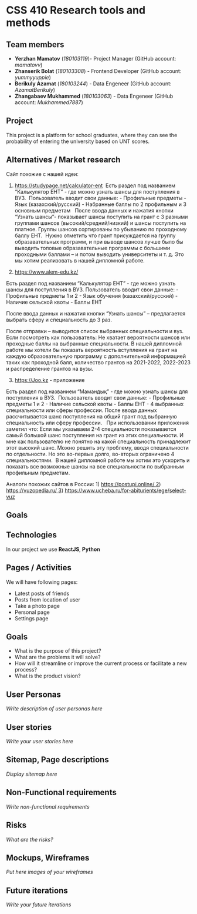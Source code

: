# CSS 410 Research tools and methods
## Team members
+ **Yerzhan Mamatov** (*180103119*)- Project Manager (GitHub account: *mamatovv*)
+ **Zhanserik Bolat** (*180103308*) - Frontend Developer (GitHub account: *yummyyuppie*)
+ **Berikuly Azamat** (*180103244*) - Data Engeneer (GitHub account: *AzamatBerikuly*)
+ **Zhangabaev Mukhammed** (*180103063*) - Data Engeneer (GitHub account: *Mukhammed7887*)

## Project
This project is a platform for school graduates, where they can see the probability of entering the university based on UNT scores. 

## Alternatives / Market research
Сайт похожие с нашей идеи:
1) https://studypage.net/calculator-ent
 Есть раздел под названием “Калькулятор ЕНТ” -  где можно узнать шансы для поступления в ВУЗ.  Пользователь вводит свои данные: - Профильные предметы - Язык (казахский/русский) - Набранные баллы по 2 профильным и 3 основным предметам   После ввода данных и нажатия кнопки “Узнать шансы”- показывает шансы поступить на грант с 3 разными группами шансов (высокий/средний/низкий) и шансы поступить на платное. Группы шансов сортированы по убыванию по проходному баллу ЕНТ.
 Нужно отметить что грант присуждается на группу образавательных программ, и при выводе шансов лучше было бы выводить топовые образавательные программы с большими проходными баллами – и потом выводить университеты и т. д. Это мы хотим реализовать в нашей дипломной работе. 

2) https://www.alem-edu.kz/

Есть раздел под названием “Калькулятор ЕНТ” -  где можно узнать шансы для поступления в ВУЗ.
Пользователь вводит свои данные: - Профильные предметы 1 и 2 - Язык обучения (казахский/русский) - Наличие сельской квоты - Баллы ЕНТ

После ввода данных и нажатия кнопки “Узнать шансы” – предлагается выбрать сферу и специальность до 3 раз. 



После отправки – выводится список выбранных специальности и вуз.   Если посмотреть как пользователь: Не хватает вероятности шансов или проходные баллы на выбранные специальности. В нашей дипломной работе мы хотели бы показать вероятность вступления на грант на каждую образовательную программу с дополнительной информацией таких как проходной балл, количество грантов на 2021-2022, 2022-2023 и распределение грантов на вузы.

3) https://Joo.kz - приложение

Есть раздел под названием “Мамандық” -  где можно узнать шансы для поступления в ВУЗ.  Пользователь вводит свои данные: - Профильные предметы 1 и 2 - Наличие сельской квоты - Баллы ЕНТ - 4 выбранных специальности или сферы профессии.
После ввода данных рассчитывается шанс поступления на общий грант под выбранную специальность или сферу профессии.   При использовании приложения заметил что: Если мы указываем 2-4 специальности показывается самый большой шанс поступления на грант из этих специальности. И мне как пользователю не понятно на какой специальность принадлежит этот высокий шанс. Можно решить эту проблему, вводя специальности по отдельности. Но это во-первых долго, во-вторых ограничено 4 специальностями.  В нашей дипломной работе мы хотим это ускорить и показать все возможные шансы на все специальности по выбранным профильным предметам.
  
  
  Аналоги похожих сайтов в России: 1) https://postupi.online/ 2) https://vuzopedia.ru/ 3) https://www.ucheba.ru/for-abiturients/ege/select-vuz
 


## Goals

## Technologies
In our project we use **ReactJS**, **Python**

## Pages / Activities 
We will have following pages:
- Latest posts of friends
- Posts from location of user
- Take a photo page
- Personal page
- Settings page

## Goals
* What is the purpose of this project?
* What are the problems it will solve?
* How will it streamline or improve the current process or facilitate a new process?
* What is the product vision?

## User Personas
*Write description of user personas here*  

## User stories

*Write your user stories here*

## Sitemap, Page descriptions

*Display sitemap here*

## Non-Functional requirements
*Write non-functional requirements*

## Risks
*What are the risks?*

## Mockups, Wireframes
*Put here images of your wireframes*

## Future iterations
*Write your future iterations*
